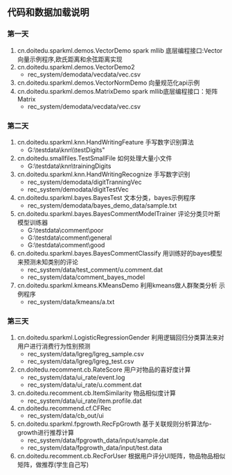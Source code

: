 ## 代码和数据加载说明

### 第一天
1. cn.doitedu.sparkml.demos.VectorDemo      spark mllib 底层编程接口:Vector向量示例程序,欧氏距离和余弦距离实现
1. cn.doitedu.sparkml.demos.VectorDemo2
	- rec_system/demodata/vecdata/vec.csv
1. cn.doitedu.sparkml.demos.VectorNormDemo  向量规范化api示例
1. cn.doitedu.sparkml.demos.MatrixDemo      spark mllib底层编程接口：矩阵Matrix
	- rec_system/demodata/vecdata/vec.csv

### 第二天
1. cn.doitedu.sparkml.knn.HandWritingFeature    手写数字识别算法
	- G:\\testdata\\knn\\\\testDigits"
1. cn.doitedu.smallfiles.TestSmallFile      如何处理大量小文件
	- G:\testdata\knn\trainingDigits
1. cn.doitedu.sparkml.knn.HandWritingRecognize  手写数字识别
	- rec_system/demodata/digitTranningVec
	- rec_system/demodata/digitTestVec
1. cn.doitedu.sparkml.bayes.BayesTest       文本分类，bayes示例程序
	- rec_system/demodata/bayes_demo_data/sample.txt  
1. cn.doitedu.sparkml.bayes.BayesCommentModelTrainer	    评论分类贝叶斯模型训练器
	- G:\testdata\comment\poor
	- G:\testdata\comment\general
	- G:\testdata\comment\good
1. cn.doitedu.sparkml.bayes.BayesCommentClassify    用训练好的bayes模型来预测未知类别的评论
	- rec_system/data/test_comment/u.comment.dat
	- rec_system/data/comment_bayes_model
1. cn.doitedu.sparkml.kmeans.KMeansDemo		    利用kmeans做人群聚类分析  示例程序
	- rec_system/data/kmeans/a.txt

### 第三天
1. cn.doitedu.sparkml.LogisticRegressionGender  利用逻辑回归分类算法来对用户进行消费行为性别预测
	- rec_system/data/lgreg/lgreg_sample.csv
	- rec_system/data/lgreg/lgreg_test.csv
1. cn.doitedu.recomment.cb.RateScore        用户对物品的喜好度计算
	- rec_system/data/ui_rate/event.log
	- rec_system/data/ui_rate/u.comment.dat
1. cn.doitedu.recomment.cb.ItemSimilarity   物品相似度计算
	- rec_system/data/ui_rate/item.profile.dat	
1. cn.doitedu.recommend.cf.CFRec
    - rec_system/data/cb_out/ui
1. cn.doitedu.sparkml.fpgrowth.RecFpGrowth  基于关联规则分析算法fp-growth进行推荐计算
	- rec_system/data/fpgrowth_data/input/sample.dat
	- rec_system/data/fpgrowth_data/input/test.data
1. cn.doitedu.recomment.cb.RecForUser       根据用户评分UI矩阵，物品物品相似矩阵，做推荐(学生自己写)


	
	
